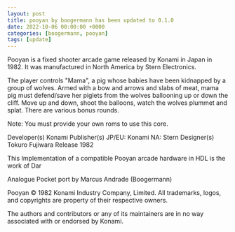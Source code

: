 ```yaml
---
layout: post
title: pooyan by boogermann has been updated to 0.1.0
date: 2022-10-06 00:00:00 +0000
categories: [boogermann, pooyan]
tags: [update]
---
```

Pooyan is a fixed shooter arcade game released by Konami in Japan in 1982. It was manufactured in North America by Stern Electronics.

The player controls "Mama", a pig whose babies have been kidnapped by a group of wolves.
Armed with a bow and arrows and slabs of meat, mama pig must defend/save her piglets from the wolves ballooning up or down the cliff.
Move up and down, shoot the balloons, watch the wolves plummet and splat. There are various bonus rounds.

Note: You must provide your own roms to use this core.

Developer(s)
    Konami
Publisher(s)
    JP/EU: Konami
    NA: Stern
Designer(s)
    Tokuro Fujiwara
Release
    1982

This Implementation of a compatible Pooyan arcade hardware in HDL is the work of Dar

Analogue Pocket port by Marcus Andrade (Boogermann)

Pooyan © 1982 Konami Industry Company, Limited.
All trademarks, logos, and copyrights are property of their respective owners.

The authors and contributors or any of its maintainers are in no way associated with or endorsed by Konami.
